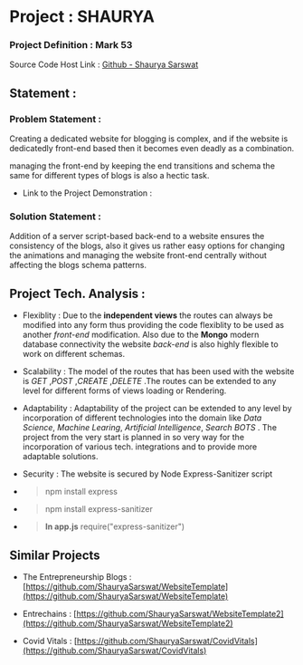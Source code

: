 # Project : SHAURYA
### Project Definition : Mark 53

Source Code Host Link : [Github - Shaurya Sarswat](https://github.com/ShauryaSarswat/Project)

## Statement :

### Problem Statement :
Creating a dedicated website for blogging is complex, and if the website is dedicatedly front-end based then it becomes even deadly as a combination.

managing the front-end by keeping the end transitions and schema the same for different types of blogs is also a hectic task.

- Link to the Project Demonstration : []()

### Solution Statement :
Addition of a server script-based back-end to a website ensures the consistency of the blogs, also it gives us rather easy options for changing the animations and managing the website front-end centrally without affecting the blogs schema patterns.


## Project Tech. Analysis :

- Flexiblity : Due to the **independent views** the routes can always be modified into any form thus providing the code flexiblity to be used as another *front-end* modification. Also due to the **Mongo** modern database connectivity the website *back-end* is also highly flexible to work on different schemas.

- Scalability : The model of the routes that has been used with the website is *GET* ,*POST* ,*CREATE* ,*DELETE* .The routes can be extended to any level for different forms of views loading or Rendering.

- Adaptability : Adaptability of the project can be extended to any level by incorporation of different technologies into the domain like *Data Science*, *Machine Learing*, *Artificial Intelligence*, *Search BOTS* . The project from the very start is planned in so very way for the incorporation of various tech. integrations and to provide more adaptable solutions.

- Security : The website is secured by Node Express-Sanitizer script 
 - > npm install express
 - > npm install express-sanitizer
 - > **In app.js** require("express-sanitizer")
 
## Similar Projects

- The Entrepreneurship Blogs : [https://github.com/ShauryaSarswat/WebsiteTemplate](https://github.com/ShauryaSarswat/WebsiteTemplate)

- Entrechains : [https://github.com/ShauryaSarswat/WebsiteTemplate2](https://github.com/ShauryaSarswat/WebsiteTemplate2)

- Covid Vitals : [https://github.com/ShauryaSarswat/CovidVitals](https://github.com/ShauryaSarswat/CovidVitals)
